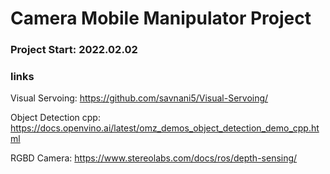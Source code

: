 # Camera Mobile Manipulator Project 


### Project Start: 2022.02.02




### links 

Visual Servoing:
    https://github.com/savnani5/Visual-Servoing/

Object Detection cpp:
    https://docs.openvino.ai/latest/omz_demos_object_detection_demo_cpp.html

RGBD Camera:
    https://www.stereolabs.com/docs/ros/depth-sensing/